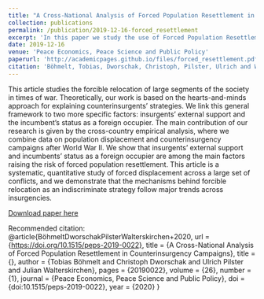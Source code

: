 ```yaml
---
title: "A Cross-National Analysis of Forced Population Resettlement in Counterinsurgency Campaigns"
collection: publications
permalink: /publication/2019-12-16-forced_resettlement
excerpt: 'In this paper we study the use of Forced Population Resettlement in Counterinsurgency Campaigns.'
date: 2019-12-16
venue: 'Peace Economics, Peace Science and Public Policy'
paperurl: 'http://academicpages.github.io/files/forced_resettlement.pdf'
citation: 'Böhmelt, Tobias, Dworschak, Christoph, Pilster, Ulrich and Walterskirchen, Julian. "A Cross-National Analysis of Forced Population Resettlement in Counterinsurgency Campaigns" Peace Economics, Peace Science and Public Policy, vol. 26, no. 1, 2020, pp. 20190022. https://doi.org/10.1515/peps-2019-0022'
---
```

This article studies the forcible relocation of large segments of the society in times of war. Theoretically, our work is based on the hearts-and-minds approach for explaining counterinsurgents’ strategies. We link this general framework to two more specific factors: insurgents’ external support and the incumbent’s status as a foreign occupier. The main contribution of our research is given by the cross-country empirical analysis, where we combine data on population displacement and counterinsurgency campaigns after World War II. We show that insurgents’ external support and incumbents’ status as a foreign occupier are among the main factors raising the risk of forced population resettlement. This article is a systematic, quantitative study of forced displacement across a large set of conflicts, and we demonstrate that the mechanisms behind forcible relocation as an indiscriminate strategy follow major trends across insurgencies.

[Download paper here](http://academicpages.github.io/files/forced_resettlement.pdf)

Recommended citation: 
@article{BöhmeltDworschakPilsterWalterskirchen+2020,
url = {https://doi.org/10.1515/peps-2019-0022},
title = {A Cross-National Analysis of Forced Population Resettlement in Counterinsurgency Campaigns},
title = {},
author = {Tobias Böhmelt and Christoph Dworschak and Ulrich Pilster and Julian Walterskirchen},
pages = {20190022},
volume = {26},
number = {1},
journal = {Peace Economics, Peace Science and Public Policy},
doi = {doi:10.1515/peps-2019-0022},
year = {2020}
}
